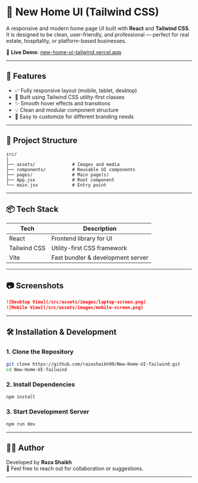 
# 🏡 New Home UI (Tailwind CSS)

A responsive and modern home page UI built with **React** and **Tailwind CSS**.  
It is designed to be clean, user-friendly, and professional — perfect for real estate, hospitality, or platform-based businesses.

🔗 **Live Demo**: [new-home-ui-tailwind.vercel.app](https://new-home-ui-tailwind.vercel.app)

---

## 🚀 Features

- ✅ Fully responsive layout (mobile, tablet, desktop)
- 🎨 Built using Tailwind CSS utility-first classes
- ✨ Smooth hover effects and transitions
- 💡 Clean and modular component structure
- 🧠 Easy to customize for different branding needs

---

## 📁 Project Structure

```
src/
│
├── assets/              # Images and media
├── components/          # Reusable UI components
├── pages/               # Main page(s)
├── App.jsx              # Root component
└── main.jsx             # Entry point
```

---

## 📦 Tech Stack

| Tech          | Description                         |
|---------------|-------------------------------------|
| React         | Frontend library for UI             |
| Tailwind CSS  | Utility-first CSS framework         |
| Vite          | Fast bundler & development server   |

---

## 📷 Screenshots

```md
![Desktop View](/src/assets/images/laptop-screen.png)
![Mobile View](/src/assets/images/mobile-screen.png)
```

---

## 🛠️ Installation & Development

### 1. Clone the Repository
```bash
git clone https://github.com/razashaikh99/New-Home-UI-Tailwind.git
cd New-Home-UI-Tailwind
```

### 2. Install Dependencies
```bash
npm install
```

### 3. Start Development Server
```bash
npm run dev
```

---

## 👨‍💻 Author

Developed by **Raza Shaikh**  
📧 Feel free to reach out for collaboration or suggestions.

---
